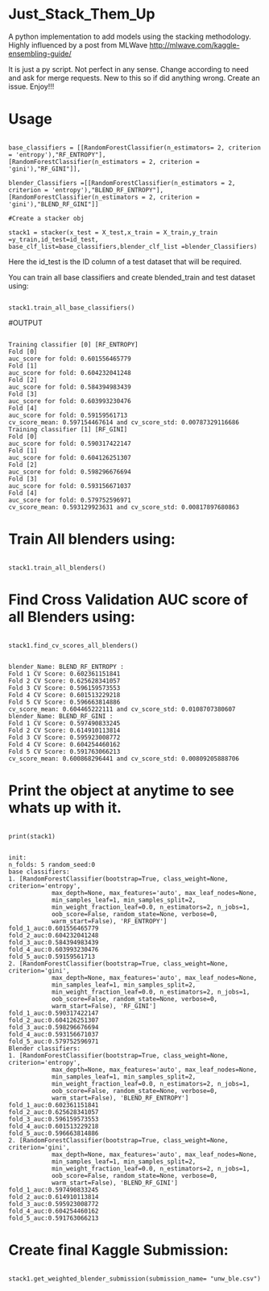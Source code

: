 # Just_Stack_Them_Up
A python implementation to add models using the stacking methodology. Highly influenced by a post from MLWave
http://mlwave.com/kaggle-ensembling-guide/

It is just a py script. Not perfect in any sense. Change according to need and ask for merge requests.
New to this so if did anything wrong. Create an issue. 
Enjoy!!!

# Usage

<pre><code>
base_classifiers = [[RandomForestClassifier(n_estimators= 2, criterion = 'entropy'),"RF_ENTROPY"],
[RandomForestClassifier(n_estimators = 2, criterion = 'gini'),"RF_GINI"]],

blender_Classifiers =[[RandomForestClassifier(n_estimators = 2, criterion = 'entropy'),"BLEND_RF_ENTROPY"],
[RandomForestClassifier(n_estimators = 2, criterion = 'gini'),"BLEND_RF_GINI"]]

#Create a stacker obj

stack1 = stacker(x_test = X_test,x_train = X_train,y_train =y_train,id_test=id_test, 
base_clf_list=base_classifiers,blender_clf_list =blender_Classifiers)
</code></pre>

Here the id_test is the ID column of a test dataset that will be required.

You can train all base classifiers and create blended_train and test dataset using:

<pre><code>
stack1.train_all_base_classifiers()
</code></pre>


#OUTPUT
<pre><code>
Training classifier [0] [RF_ENTROPY]
Fold [0]
auc_score for fold: 0.601556465779
Fold [1]
auc_score for fold: 0.604232041248
Fold [2]
auc_score for fold: 0.584394983439
Fold [3]
auc_score for fold: 0.603993230476
Fold [4]
auc_score for fold: 0.59159561713
cv_score_mean: 0.597154467614 and cv_score_std: 0.00787329116686
Training classifier [1] [RF_GINI]
Fold [0]
auc_score for fold: 0.590317422147
Fold [1]
auc_score for fold: 0.604126251307
Fold [2]
auc_score for fold: 0.598296676694
Fold [3]
auc_score for fold: 0.593156671037
Fold [4]
auc_score for fold: 0.579752596971
cv_score_mean: 0.593129923631 and cv_score_std: 0.00817897680863
</code></pre>


# Train All blenders using:

<pre><code>
stack1.train_all_blenders()
</code></pre>


# Find Cross Validation AUC score of all Blenders using:

<pre><code>
stack1.find_cv_scores_all_blenders()
</code></pre>


<pre><code>
blender_Name: BLEND_RF_ENTROPY :
Fold 1 CV Score: 0.602361151841
Fold 2 CV Score: 0.625628341057
Fold 3 CV Score: 0.596159573553
Fold 4 CV Score: 0.601513229218
Fold 5 CV Score: 0.596663814886
cv_score_mean: 0.604465222111 and cv_score_std: 0.0108707380607
blender_Name: BLEND_RF_GINI :
Fold 1 CV Score: 0.597490833245
Fold 2 CV Score: 0.614910113814
Fold 3 CV Score: 0.595923008772
Fold 4 CV Score: 0.604254460162
Fold 5 CV Score: 0.591763066213
cv_score_mean: 0.600868296441 and cv_score_std: 0.00809205888706
</code></pre>

# Print the object at anytime to see whats up with it.

<pre><code>
print(stack1)
</code></pre>

<pre><code>
init:
n_folds: 5 random_seed:0
base classifiers:
1. [RandomForestClassifier(bootstrap=True, class_weight=None, criterion='entropy',
            max_depth=None, max_features='auto', max_leaf_nodes=None,
            min_samples_leaf=1, min_samples_split=2,
            min_weight_fraction_leaf=0.0, n_estimators=2, n_jobs=1,
            oob_score=False, random_state=None, verbose=0,
            warm_start=False), 'RF_ENTROPY'] 
fold_1_auc:0.601556465779
fold_2_auc:0.604232041248
fold_3_auc:0.584394983439
fold_4_auc:0.603993230476
fold_5_auc:0.59159561713
2. [RandomForestClassifier(bootstrap=True, class_weight=None, criterion='gini',
            max_depth=None, max_features='auto', max_leaf_nodes=None,
            min_samples_leaf=1, min_samples_split=2,
            min_weight_fraction_leaf=0.0, n_estimators=2, n_jobs=1,
            oob_score=False, random_state=None, verbose=0,
            warm_start=False), 'RF_GINI'] 
fold_1_auc:0.590317422147
fold_2_auc:0.604126251307
fold_3_auc:0.598296676694
fold_4_auc:0.593156671037
fold_5_auc:0.579752596971
Blender classifiers:
1. [RandomForestClassifier(bootstrap=True, class_weight=None, criterion='entropy',
            max_depth=None, max_features='auto', max_leaf_nodes=None,
            min_samples_leaf=1, min_samples_split=2,
            min_weight_fraction_leaf=0.0, n_estimators=2, n_jobs=1,
            oob_score=False, random_state=None, verbose=0,
            warm_start=False), 'BLEND_RF_ENTROPY'] 
fold_1_auc:0.602361151841
fold_2_auc:0.625628341057
fold_3_auc:0.596159573553
fold_4_auc:0.601513229218
fold_5_auc:0.596663814886
2. [RandomForestClassifier(bootstrap=True, class_weight=None, criterion='gini',
            max_depth=None, max_features='auto', max_leaf_nodes=None,
            min_samples_leaf=1, min_samples_split=2,
            min_weight_fraction_leaf=0.0, n_estimators=2, n_jobs=1,
            oob_score=False, random_state=None, verbose=0,
            warm_start=False), 'BLEND_RF_GINI'] 
fold_1_auc:0.597490833245
fold_2_auc:0.614910113814
fold_3_auc:0.595923008772
fold_4_auc:0.604254460162
fold_5_auc:0.591763066213
</code></pre>


# Create final Kaggle Submission:
<pre><code>
stack1.get_weighted_blender_submission(submission_name= "unw_ble.csv")
</code></pre>
